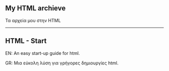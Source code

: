My HTML archieve 
---------------------------------------------------------------------------------------------------------------------------------------------------------------------------------


Τα αρχεία μου στην HTML

---------------------------------------------------------------------------------------------------------------------------------------------------------------------------------
HTML - Start
---------------------------------------------------------------------------------------------------------------------------------------------------------------------------------
EN: An easy start-up guide for html.


GR: Μια εύκολη λύση για γρήγορες δημιουργίες html.
